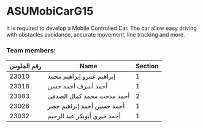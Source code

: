 # ASUMobiCarG15
It is required to develop a Mobile Controlled Car. The car allow easy driving with obstacles avoidance, accurate movement, line tracking and more. 
 
  
 
### Team members:

رقم الجلوس | Name | Section
----------- | ---- | -------
23010 | إبراهيم عمرو إبراهيم محمد | 1
23018 | أحمد أشرف أحمد حسن | 1
23083 | أحمد مدحت محمد كمال الصدفى | 2
23026 | أحمد حسين أحمد إبراهيم خضر | 1
23032 | أحمد خيري أبوبكر عبد الرحيم | 1
